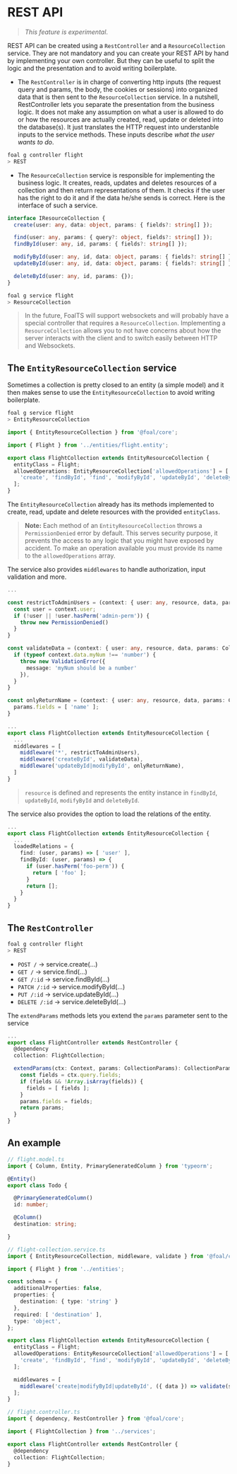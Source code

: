 # REST API

> *This feature is experimental*.

REST API can be created using a `RestController` and a `ResourceCollection` service. They are not mandatory and you can create your REST API by hand by implementing your own controller. But they can be useful to split the logic and the presentation and to avoid writing boilerplate.

- The `RestController` is in charge of converting http inputs (the request query and params, the body, the cookies or sessions) into organized data that is then sent to the `ResourceCollection` service. In a nutshell, RestController lets you separate the presentation from the business logic. It does not make any assumption on what a user is allowed to do or how the resources are actually created, read, update or deleted into the database(s). It just translates the HTTP request into understanble inputs to the service methods. These inputs describe *what the user wants to do*.

```sh
foal g controller flight
> REST
```

- The `ResourceCollection` service is responsible for implementing the business logic. It creates, reads, updates and deletes resources of a collection and then return representations of them. It checks if the user has the right to do it and if the data he/she sends is correct. Here is the interface of such a service.

```typescript
interface IResourceCollection {
  create(user: any, data: object, params: { fields?: string[] });

  find(user: any, params: { query?: object, fields?: string[] });
  findById(user: any, id, params: { fields?: string[] });

  modifyById(user: any, id, data: object, params: { fields?: string[] });
  updateById(user: any, id, data: object, params: { fields?: string[] });

  deleteById(user: any, id, params: {});
}
```

```sh
foal g service flight
> ResourceCollection
```


> In the future, FoalTS will support websockets and will probably have a special controller that requires a `ResourceCollection`. Implementing a `ResourceCollection` allows you to not have concerns about how the server interacts with the client and to switch easily between HTTP and Websockets.

## The `EntityResourceCollection` service

Sometimes a collection is pretty closed to an entity (a simple model) and it then makes sense to use the `EntityResourceCollection` to avoid writing boilerplate.

```sh
foal g service flight
> EntityResourceCollection
```

```typescript
import { EntityResourceCollection } from '@foal/core';

import { Flight } from '../entities/flight.entity';

export class FlightCollection extends EntityResourceCollection {
  entityClass = Flight;
  allowedOperations: EntityResourceCollection['allowedOperations'] = [
    'create', 'findById', 'find', 'modifyById', 'updateById', 'deleteById'
  ];
}

```

The `EntityResourceCollection` already has its methods implemented to create, read, update and delete resources with the provided `entityClass`.

> **Note:** Each method of an `EntityResourceCollection` throws a `PermissionDenied` error by default.
This serves security purpose, it prevents the access to any logic that you might have exposed by accident. To make an operation available you must provide its name to the `allowedOperations` array.

The service also provides `middlewares` to handle authorization, input validation and more.

```typescript
...

const restrictToAdminUsers = (context: { user: any, resource, data, params: CollectionParams }) => {
  const user = context.user;
  if (!user || !user.hasPerm('admin-perm')) {
    throw new PermissionDenied()
  }
}

const validateData = (context: { user: any, resource, data, params: CollectionParams }) => {
  if (typeof context.data.myNum !== 'number') {
    throw new ValidationError({
      message: 'myNum should be a number'
    }),
  }
}

const onlyReturnName = (context: { user: any, resource, data, params: CollectionParams }) => {
  params.fields = [ 'name' ];
}

...
export class FlightCollection extends EntityResourceCollection {
  ...
  middlewares = [
    middleware('*', restrictToAdminUsers),
    middleware('createById', validateData),
    middleware('updateById|modifyById', onlyReturnName),
  ]
}
```

> `resource` is defined and represents the entity instance in `findById`, `updateById`, `modifyById` and `deleteById`.

The service also provides the option to load the relations of the entity.

```typescript
...
export class FlightCollection extends EntityResourceCollection {
  ...
  loadedRelations = {
    find: (user, params) => [ 'user' ],
    findById: (user, params) => {
      if (user.hasPerm('foo-perm')) {
        return [ 'foo' ];
      }
      return [];
    }
  }
}
```


## The `RestController`

```sh
foal g controller flight
> REST
```

- `POST /` -> service.create(...)
- `GET /` -> service.find(...)
- `GET /:id` -> service.findById(...)
- `PATCH /:id` -> service.modifyById(...)
- `PUT /:id` -> service.updateById(...)
- `DELETE /:id` -> service.deleteById(...)

The `extendParams` methods lets you extend the `params` parameter sent to the service

```typescript
...
export class FlightController extends RestController {
  @dependency
  collection: FlightCollection;

  extendParams(ctx: Context, params: CollectionParams): CollectionParams {
    const fields = ctx.query.fields;
    if (fields && !Array.isArray(fields)) {
      fields = [ fields ];
    } 
    params.fields = fields;
    return params;
  }
}
```

## An example

```typescript
// flight.model.ts
import { Column, Entity, PrimaryGeneratedColumn } from 'typeorm';

@Entity()
export class Todo {

  @PrimaryGeneratedColumn()
  id: number;

  @Column()
  destination: string;

}
```

```typescript
// flight-collection.service.ts
import { EntityResourceCollection, middleware, validate } from '@foal/core';

import { Flight } from '../entities';

const schema = {
  additionalProperties: false,
  properties: {
    destination: { type: 'string' }
  },
  required: [ 'destination' ],
  type: 'object',
};

export class FlightCollection extends EntityResourceCollection {
  entityClass = Flight;
  allowedOperations: EntityResourceCollection['allowedOperations'] = [
    'create', 'findById', 'find', 'modifyById', 'updateById', 'deleteById'
  ];

  middlewares = [
    middleware('create|modifyById|updateById', ({ data }) => validate(schema, data))
  ];
}
```

```typescript
// flight.controller.ts
import { dependency, RestController } from '@foal/core';

import { FlightCollection } from '../services';

export class FlightController extends RestController {
  @dependency
  collection: FlightCollection;
}
```